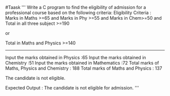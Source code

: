 #Taask
'''
Write a C program to find the eligibility of admission for a professional course based on the following criteria: 
Eligibility Criteria : 
Marks in Maths >=65 
and Marks in Phy >=55 and 
Marks in Chem>=50 and 
Total in all three subject >=190 

or 

Total in Maths and Physics >=140

------------------------------------- 

Input the marks obtained in Physics :65 
Input the marks obtained in Chemistry :51 
Input the marks obtained in Mathematics :72 
Total marks of Maths, Physics and Chemistry : 188 
Total marks of Maths and Physics : 137 

The candidate is not eligible.

Expected Output :
The candidate is not eligible for admission.
'''
